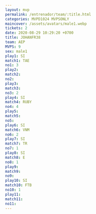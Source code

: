 ```yaml
---
layout: mvp
permalink: /entrenador/team/:title.html
categories: MVPD1024 MVPSONLY
maincover: /assets/avatars/male1.webp
tickets: 2
date: 2020-08-29 10:29:20 +0700
title: JOHANFR38
team: AEP
MVPS: 9
sex: male1
play1: SI
match1: TAE
no1: 3
play2: 
match2: 
no2: 
play3: 
match3: 
no3: 2
play4: SI
match4: RUBY
no4: 4
play5: 
match5: 
no5: 
play6: SI
match6: VNM
no6: 2
play7: SI
match7: TR
no7: 1
play8: SI
match8: E
no8: 1
play9: 
match9: 
no9: 
play10: SI
match10: FTB
no10: 1
play11: 
match11: 
no11:
---
```

